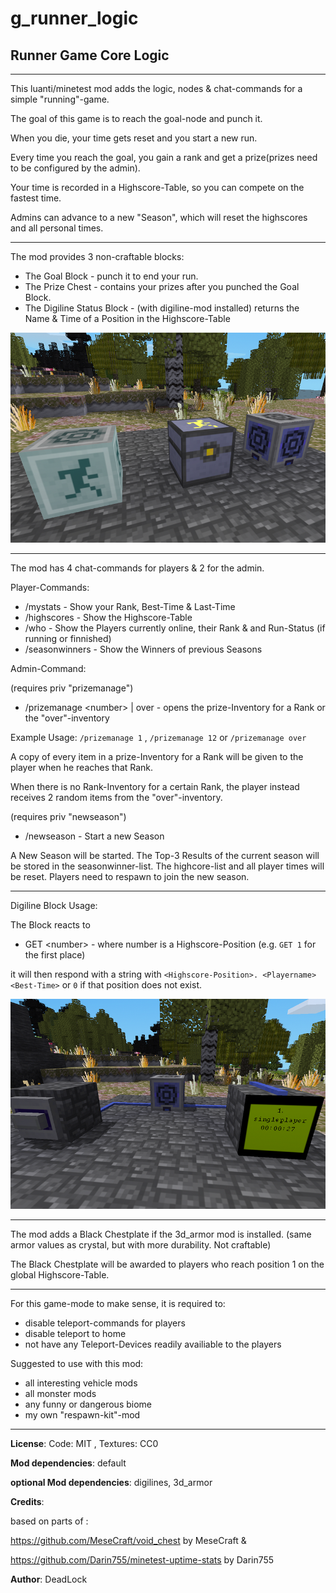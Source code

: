 # g_runner_logic
 ## Runner Game Core Logic
 -------------

 This luanti/minetest mod adds the logic, nodes & chat-commands for a simple "running"-game.
 
 The goal of this game is to reach the goal-node and punch it.
 
 When you die, your time gets reset and you start a new run.
 
 Every time you reach the goal, you gain a rank and get a prize(prizes need to be configured by the admin).
 
 Your time is recorded in a Highscore-Table, so you can compete on the fastest time.
 
 Admins can advance to a new "Season", which will reset the highscores and all personal times.
 
 -------------
 
 The mod provides 3 non-craftable blocks:
 
 + The Goal Block				-	punch it to end your run.
 + The Prize Chest				-	contains your prizes after you punched the Goal Block.
 + The Digiline Status Block	-	(with digiline-mod installed) returns the Name & Time of a Position in the Highscore-Table
 
 ![The Nodes](screenshots/nodes.png)

--------------

The mod has 4 chat-commands for players & 2 for the admin.

Player-Commands:

+ /mystats 						-	Show your Rank, Best-Time & Last-Time 
+ /highscores					-	Show the Highscore-Table
+ /who							-	Show the Players currently online, their Rank & and Run-Status (if running or finnished)
+ /seasonwinners				-	Show the Winners of previous Seasons

Admin-Command:

(requires priv "prizemanage")
+ /prizemanage \<number\> | over	-	opens the prize-Inventory for a Rank or the "over"-inventory

Example Usage: `/prizemanage 1` , `/prizemanage 12` or `/prizemanage over`
 
A copy of every item in a prize-Inventory for a Rank will be given to the player when he reaches that Rank.

When there is no Rank-Inventory for a certain Rank, the player instead receives 2 random items from the "over"-inventory.


(requires priv "newseason")
+ /newseason 						-	Start a new Season

A New Season will be started. 
The Top-3 Results of the current season will be stored in the seasonwinner-list. 
The highcore-list and all player times will be reset.
Players need to respawn to join the new season.

------------- 

Digiline Block Usage:

The Block reacts to 
+ GET \<number\>		-	where number is a Highscore-Position (e.g. `GET 1` for the first place) 

it will then respond with a string with `<Highscore-Position>. <Playername> <Best-Time>` or `0` if that position does not exist.

![The Digiline](screenshots/digiline-node.png)

-------------

The mod adds a Black Chestplate if the 3d_armor mod is installed. 
(same armor values as crystal, but with more durability. Not craftable)

The Black Chestplate will be awarded to players who reach position 1 on the global Highscore-Table.

-------------

For this game-mode to make sense, it is required to:
+ disable teleport-commands for players
+ disable teleport to home
+ not have any Teleport-Devices readily availiable to the players

Suggested to use with this mod:
+ all interesting vehicle mods
+ all monster mods
+ any funny or dangerous biome
+ my own "respawn-kit"-mod

-------------

**License**: Code: MIT , Textures: CC0

**Mod dependencies**: default

**optional Mod dependencies**: digilines, 3d_armor

**Credits**: 

based on parts of :

https://github.com/MeseCraft/void_chest by MeseCraft &

https://github.com/Darin755/minetest-uptime-stats by Darin755

**Author**: DeadLock